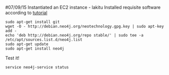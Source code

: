 #07/09/15
Instantiated an EC2 instance - lakitu
Installed requisite software according to [tutorial](https://www.digitalocean.com/community/tutorials/how-to-install-neo4j-on-an-ubuntu-vps)
```
sudo apt-get install git
wget -O - http://debian.neo4j.org/neotechnology.gpg.key | sudo apt-key add -
echo 'deb http://debian.neo4j.org/repo stable/' | sudo tee -a /etc/apt/sources.list.d/neo4j.list
sudo apt-get update
sudo apt-get install neo4j
```
Test it!
```
service neo4j-service status
```
